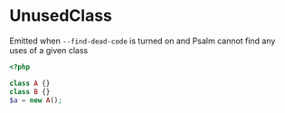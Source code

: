 # UnusedClass

Emitted when `--find-dead-code` is turned on and Psalm cannot find any uses of a given class

```php
<?php

class A {}
class B {}
$a = new A();
```
